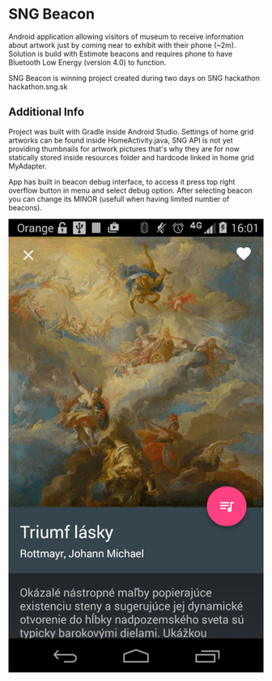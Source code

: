 SNG Beacon
==========

Android application allowing visitors of museum to receive information about artwork just 
by coming near to exhibit with their phone (~2m). Solution is build with Estimote beacons 
and requires phone to have Bluetooth Low Energy (version 4.0) to function.

SNG Beacon is winning project created during two days on SNG hackathon hackathon.sng.sk

Additional Info
---------------

Project was built with Gradle inside Android Studio. Settings of home grid artworks can be
found inside HomeActivity.java, SNG API is not yet providing thumbnails for artwork pictures
that's why they are for now statically stored inside resources folder and hardcode linked in
home grid MyAdapter.  

App has built in beacon debug interface, to access it press top right overflow button in menu 
and select debug option. After selecting beacon you can change its MINOR (usefull when having 
limited number of beacons).

![artwork screenshot](screenshot.png)